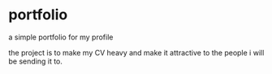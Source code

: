 # portfolio
a simple portfolio for my profile


the project is to make my CV heavy and make it attractive to the people i will be sending it to.
